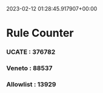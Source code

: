 2023-02-12 01:28:45.917907+00:00
# Rule Counter 
 ### UCATE : 376782

 ### Veneto : 88537

 ### Allowlist : 13929